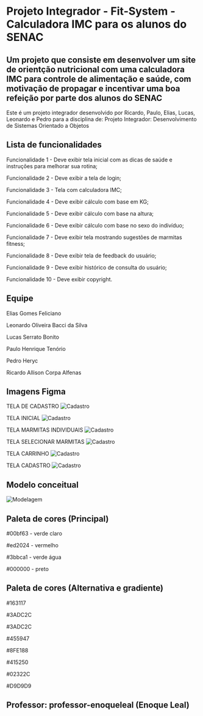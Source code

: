 # Projeto Integrador - Fit-System - Calculadora IMC para os alunos do SENAC

## Um projeto que consiste em desenvolver um site de orientção nutricional com uma calculadora IMC para controle de alimentação e saúde, com motivação de propagar e incentivar uma boa refeição por parte dos alunos do SENAC

Este é um projeto integrador desenvolvido por Ricardo, Paulo, Elias, Lucas, Leonardo e Pedro para a disciplina de: Projeto Integrador: Desenvolvimento de Sistemas Orientado a Objetos

## Lista de funcionalidades

Funcionalidade 1 - Deve exibir tela inicial com as dicas de saúde e instruções para melhorar sua rotina;

Funcionalidade 2 - Deve exibir a tela de login;

Funcionalidade 3 - Tela com calculadora IMC;

Funcionalidade 4 - Deve exibir cálculo com base em KG;

Funcionalidade 5 - Deve exibir cálculo com base na altura;

Funcionalidade 6 - Deve exibir cálculo com base no sexo do indivíduo;

Funcionalidade 7 - Deve exibir tela mostrando sugestões de marmitas fitness;

Funcionalidade 8 - Deve exibir tela de feedback do usuário;

Funcionalidade 9 - Deve exibir histórico de consulta do usuário;

Funcionalidade 10 - Deve exibir copyright.



## Equipe

Elias Gomes Feliciano

Leonardo Oliveira Bacci da Silva

Lucas Serrato Bonito

Paulo Henrique Tenório

Pedro Heryc

Ricardo Allison Corpa Alfenas

## Imagens Figma

TELA DE CADASTRO
![Cadastro]( /Imagens/Cadastro.jpeg)


TELA INICIAL
![Cadastro]( /Imagens/IMG_0264.jpeg)


TELA MARMITAS INDIVIDUAIS
![Cadastro]( /Imagens/IMG_0265.jpeg)


TELA SELECIONAR MARMITAS
![Cadastro]( /Imagens/TelaDeSeleção.jpg)


TELA CARRINHO
![Cadastro]( /Imagens/carrinhos.jpeg)


TELA CADASTRO
![Cadastro]( /Imagens/figma-prototico-1.png)







## Modelo conceitual

![Modelagem](https://raw.githubusercontent.com/RicardoCorpa/fit-system/main/modelagem-conceitual/Captura%20de%20tela%202023-10-26%20192740.png)


## Paleta de cores (Principal)

#00bf63 - verde claro

#ed2024 - vermelho

#3bbca1 - verde água

#000000 - preto

## Paleta de cores (Alternativa e gradiente)

#163117

#3ADC2C

#3ADC2C

#455947

#8FE188

#415250

#02322C

#D9D9D9


## Professor: professor-enoqueleal (Enoque Leal)

